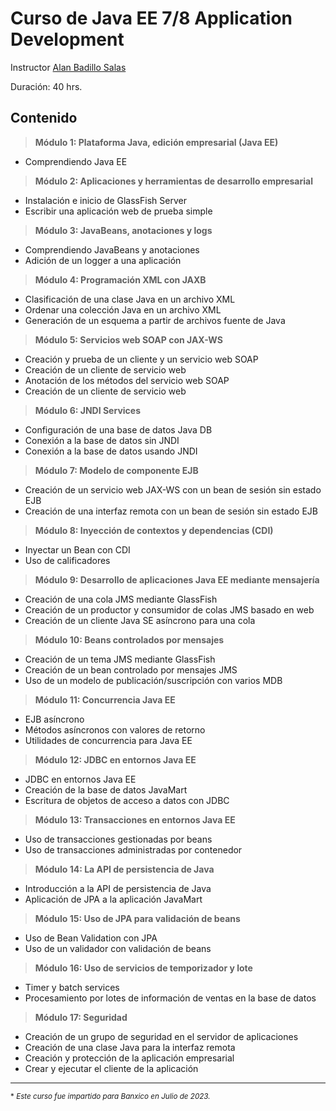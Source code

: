 # Curso de Java EE 7/8 Application Development

Instructor [Alan Badillo Salas](alan@nomadacode.com)

Duración: 40 hrs.

## Contenido

> **Módulo 1: Plataforma Java, edición empresarial (Java EE)**

- Comprendiendo Java EE

> **Módulo 2: Aplicaciones y herramientas de desarrollo empresarial**

- Instalación e inicio de GlassFish Server
- Escribir una aplicación web de prueba simple

> **Módulo 3: JavaBeans, anotaciones y logs**

- Comprendiendo JavaBeans y anotaciones
- Adición de un logger a una aplicación

> **Módulo 4: Programación XML con JAXB**

- Clasificación de una clase Java en un archivo XML
- Ordenar una colección Java en un archivo XML
- Generación de un esquema a partir de archivos fuente de Java

> **Módulo 5: Servicios web SOAP con JAX-WS**

- Creación y prueba de un cliente y un servicio web SOAP
- Creación de un cliente de servicio web
- Anotación de los métodos del servicio web SOAP
- Creación de un cliente de servicio web

> **Módulo 6: JNDI Services**

- Configuración de una base de datos Java DB
- Conexión a la base de datos sin JNDI
- Conexión a la base de datos usando JNDI

> **Módulo 7: Modelo de componente EJB**

- Creación de un servicio web JAX-WS con un bean de sesión sin estado EJB
- Creación de una interfaz remota con un bean de sesión sin estado EJB

> **Módulo 8: Inyección de contextos y dependencias (CDI)**

- Inyectar un Bean con CDI
- Uso de calificadores

> **Módulo 9: Desarrollo de aplicaciones Java EE mediante mensajería**

- Creación de una cola JMS mediante GlassFish
- Creación de un productor y consumidor de colas JMS basado en web
- Creación de un cliente Java SE asíncrono para una cola

> **Módulo 10: Beans controlados por mensajes**

- Creación de un tema JMS mediante GlassFish
- Creación de un bean controlado por mensajes JMS
- Uso de un modelo de publicación/suscripción con varios MDB

> **Módulo 11: Concurrencia Java EE**

- EJB asíncrono
- Métodos asíncronos con valores de retorno
- Utilidades de concurrencia para Java EE

> **Módulo 12: JDBC en entornos Java EE**

- JDBC en entornos Java EE
- Creación de la base de datos JavaMart
- Escritura de objetos de acceso a datos con JDBC

> **Módulo 13: Transacciones en entornos Java EE**

- Uso de transacciones gestionadas por beans
- Uso de transacciones administradas por contenedor

> **Módulo 14: La API de persistencia de Java**

- Introducción a la API de persistencia de Java
- Aplicación de JPA a la aplicación JavaMart

> **Módulo 15: Uso de JPA para validación de beans**

- Uso de Bean Validation con JPA
- Uso de un validador con validación de beans

> **Módulo 16:  Uso de servicios de temporizador y lote**

- Timer y batch services
- Procesamiento por lotes de información de ventas en la base de datos

> **Módulo 17: Seguridad**

- Creación de un grupo de seguridad en el servidor de aplicaciones
- Creación de una clase Java para la interfaz remota
- Creación y protección de la aplicación empresarial
- Crear y ejecutar el cliente de la aplicación

---

<small>* *Este curso fue impartido para Banxico en Julio de 2023.*</small>